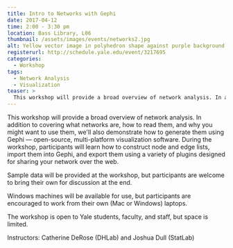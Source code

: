 ```yaml
---
title: Intro to Networks with Gephi
date: 2017-04-12
time: 2:00 - 3:30 pm
location: Bass Library, L06
thumbnail: /assets/images/events/networks2.jpg
alt: Yellow vector image in polyhedron shape against purple background.
registerurl: http://schedule.yale.edu/event/3217695
categories:
  - Workshop
tags:
  - Network Analysis
  - Visualization
teaser: >
  This workshop will provide a broad overview of network analysis. In addition to covering what networks are, how to read them, and why you might want to use them, we'll also demonstrate how to generate them using Gephi — open-source, multi-platform visualization software.
---
```

This workshop will provide a broad overview of network analysis. In addition to covering what networks are, how to read them, and why you might want to use them, we'll also demonstrate how to generate them using Gephi — open-source, multi-platform visualization software. During the workshop, participants will learn how to construct node and edge lists, import them into Gephi, and export them using a variety of plugins designed for sharing your network over the web.

Sample data will be provided at the workshop, but participants are welcome to bring their own for discussion at the end.

Windows machines will be available for use, but participants are encouraged to work from their own (Mac or Windows) laptops.

The workshop is open to Yale students, faculty, and staff, but space is limited.

Instructors: Catherine DeRose (DHLab) and Joshua Dull (StatLab)
